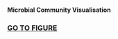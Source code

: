<h4>Microbial Community Visualisation</h4>
<h3><a target="_blank" href="http://htmlpreview.github.io/?https://github.com/gonzalezem/Fibromyalgia/blob/master/Flowers.html">GO TO FIGURE</a></h3>
